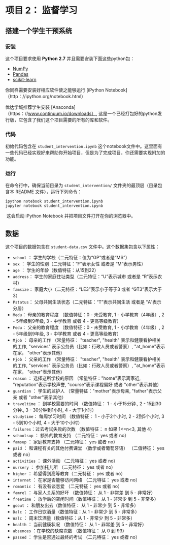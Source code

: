 # 项目 2： 监督学习
## 搭建一个学生干预系统

### 安装

这个项目要求使用 **Python 2.7** 并且需要安装下面这些python包：

- [NumPy](http：//www.numpy.org/)
- [Pandas](http：//pandas.pydata.org)
- [scikit-learn](http：//scikit-learn.org/stable/)

你同样需要安装好相应软件使之能够运行 [iPython Notebook]（http：//ipython.org/notebook.html）

优达学城推荐学生安装 [Anaconda]（https：//www.continuum.io/downloads）, 这是一个已经打包好的python发行版，它包含了我们这个项目需要的所有的库和软件。


### 代码

初始代码包含在 `student_intervention.ipynb` 这个notebook文件中。这里面有一些代码已经实现好来帮助你开始项目，但是为了完成项目，你还需要实现附加的功能。

### 运行

在命令行中，确保当前目录为 `student_intervention/` 文件夹的最顶层（目录包含本 README 文件），运行下列命令：

```ipython notebook student_intervention.ipynb```  
```jupyter notebook student_intervention.ipynb```

​ 这会启动 iPython Notebook 并把项目文件打开在你的浏览器中。

## 数据

​这个项目的数据包含在 `student-data.csv` 文件中。这个数据集包含以下属性： ​

- `school` ： 学生的学校（二元特征：值为“GP”或者是“MS”）
- `sex` ： 学生的性别（二元特征：“F”表示女性 或者是 “M”表示男性）
- `age` ： 学生的年龄（数值特征：从15到22）
- `address`： 学生的家庭住址类型（二元特征：“U”表示城市 或者是 “R”表示农村）
- `famsize`： 家庭大小（二元特征：“LE3”表示小于等于3 或者 “GT3”表示大于3）
- `Pstatus`： 父母共同生活状态（二元特征：“T”表示共同生活 或者是 “A”表示分居）
- `Medu`： 母亲的教育程度 （数值特征：0 - 未受教育,  1 - 小学教育（4年级）, 2 - 5年级到9年级, 3 - 中学教育 或者 4 - 更高等级教育）
- `Fedu`： 父亲的教育程度 （数值特征：0 - 未受教育,  1 - 小学教育（4年级）, 2 - 5年级到9年级, 3 - 中学教育 或者 4 - 更高等级教育）
- `Mjob` ： 母亲的工作 （常量特征： "teacher", "health" 表示和健康看护相关的工作, "services" 表示公务员（比如：行政人员或者警察）, "at_home"表示在家， "other"表示其他）
- `Fjob` ： 父亲的工作 （常量特征： "teacher", "health" 表示和健康看护相关的工作, "services" 表示公务员（比如：行政人员或者警察）, "at_home"表示在家， "other"表示其他）
- `reason` ： 选择这所学校的原因 （常量特征："home"表示离家近, "reputation"表示学校声誉, "course"表示课程偏好 或者 "other"表示其他）
- `guardian` ： 学生的监护人 （常量特征："mother"表示母亲, "father"表示父亲 或者 "other"表示其他）
- `traveltime` ： 到学校需要的时间 （数值特征： 1 - 小于15分钟., 2 - 15到30分钟., 3 - 30分钟到1小时, 4 - 大于1小时）
- `studytime`： 每周学习时间 （数值特征： 1 - 小于2个小时, 2 - 2到5个小时, 3 - 5到10个小时, 4 - 大于10个小时）
- `failures`：过去考试失败的次数 （数值特征： n 如果 1<=n<3, 其他 4）
- `schoolsup` ： 额外的教育支持 （二元特征： yes 或者 no）
- `famsup` ： 家庭教育支持 （二元特征： yes 或者 no）
- `paid` ： 和课程有关的其他付费课堂 （数学或者葡萄牙语） （二值特征： yes 或者 no）
- `activities` ： 课外活动 （二元特征： yes 或者 no）
- `nursery` ： 参加托儿所 （二元特征： yes 或者 no）
- `higher` ： 希望得到高等教育（二元特征： yes 或者 no）
- `internet` ： 在家是否能够访问网络 （二元特征： yes 或者 no）
- `romantic` ： 有没有谈恋爱 （二元特征： yes 或者 no）
- `famrel` ： 与家人关系的好坏 （数值特征： 从 1 - 非常差 到 5 - 非常好）
- `freetime` ： 放学后的空闲时间（数值特征： 从 1 - 非常少 到 5 - 非常多）
- `goout` ： 和朋友出去（数值特征： 从 1 - 非常少 到 5 - 非常多）
- `Dalc` ： 工作日饮酒量（数值特征：从 1 - 非常少 到 5 - 非常多）
- `Walc` ： 周末饮酒量（数值特征：从 1 - 非常少 到 5 - 非常多）
- `health` ： 当前健康状况 （数值特征： 从 1 - 非常差 到 5 - 非常好）
- `absences` ：在学校的缺席次数 （数值特征： 从 0 到 93）
- `passed` ： 学生是否通过最终的考试 （二元特征： yes 或者 no）

